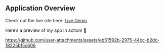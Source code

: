 ## Application Overview

Check out the live site here: [Live Demo](https://sketchsync-canvas.vercel.app/)

Here’s a preview of my app in action! 🚀

https://github.com/user-attachments/assets/eb51592b-2975-44cc-b2dc-18225b15c606
